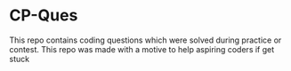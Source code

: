 # CP-Ques
This repo contains coding questions which were solved during practice or contest. This repo was made with a motive to help aspiring coders if get stuck
